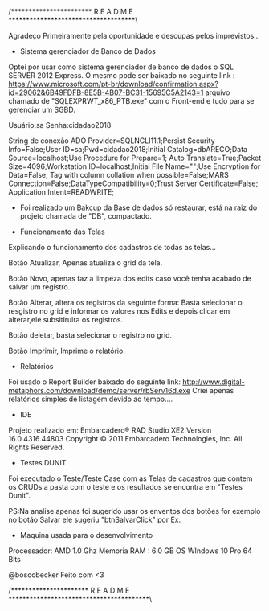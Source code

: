 
/*********************** R E A D M E ************************************\


Agradeço Primeiramente pela oportunidade e descupas pelos imprevistos...

* Sistema gerenciador de Banco de Dados

Optei por usar como sistema gerenciador de banco de dados o SQL SERVER 2012 Express.
O mesmo pode ser baixado no seguinte link :
https://www.microsoft.com/pt-br/download/confirmation.aspx?id=29062&6B49FDFB-8E5B-4B07-BC31-15695C5A2143=1
arquivo chamado de "SQLEXPRWT_x86_PTB.exe" com o Front-end e tudo para se gerenciar um SGBD.

Usuário:sa
Senha:cidadao2018

String de conexão ADO
Provider=SQLNCLI11.1;Persist Security Info=False;User ID=sa;Pwd=cidadao2018;Initial Catalog=dbARECO;Data Source=localhost;Use Procedure for Prepare=1;
Auto Translate=True;Packet Size=4096;Workstation ID=localhost;Initial File Name="";Use Encryption for Data=False;
Tag with column collation when possible=False;MARS Connection=False;DataTypeCompatibility=0;Trust Server Certificate=False;
Application Intent=READWRITE;

* Foi realizado um Bakcup da Base de dados só restaurar, está na raiz do projeto
chamada de "DB", compactado.
		 

* Funcionamento das Telas

Explicando o funcionamento dos cadastros de todas as telas...		 

Botão Atualizar, Apenas atualiza o grid da tela.	
	 
Botão Novo, apenas faz a limpeza dos edits caso você tenha acabado de salvar um registro.

Botão Alterar, altera os registros da seguinte forma: Basta selecionar o resgistro no grid
e informar os valores nos Edits e depois clicar em alterar,ele subsitiruira os registros.

Botão deletar, basta selecionar o registro no grid.	 

Botão Imprimir, Imprime o relatório.

* Relatórios 

Foi usado o Report Builder baixado do seguinte link:
http://www.digital-metaphors.com/download/demo/server/rbServ16d.exe
Criei apenas relatórios simples de listagem devido ao tempo....

* IDE 

Projeto realizado em: 
Embarcadero® RAD Studio XE2 Version 16.0.4316.44803 
Copyright © 2011 Embarcadero Technologies, Inc. All Rights Reserved.


* Testes DUNIT

Foi executado o Teste/Teste Case com as Telas de cadastros que contem os CRUDs
a pasta com o teste e os resultados se encontra em "Testes Dunit".

PS:Na analise apenas foi sugerido usar os enventos dos botões for exemplo no 
botão Salvar ele sugeriu "btnSalvarClick" por Ex.

* Maquina usada para o desenvolvimento

Processador: AMD 1.0 Ghz
Memoria RAM : 6.0 GB
OS WIndows 10 Pro 64 Bits

@boscobecker Feito com <3	 
		 
		 
		 
/********************** R E A D M E ****************************************\		 